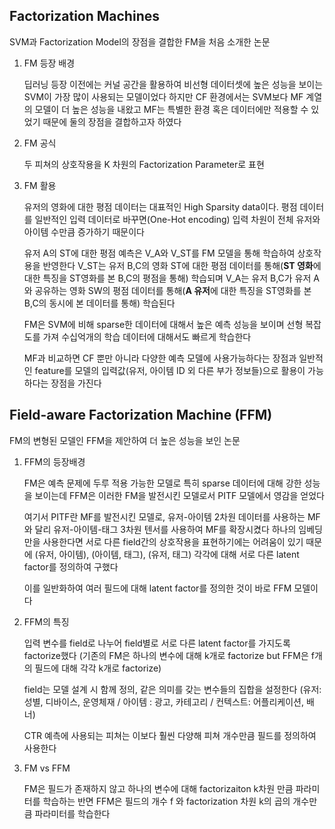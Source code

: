 ## Factorization Machines

SVM과 Factorization Model의 장점을 결합한 FM을 처음 소개한 논문

1. FM 등장 배경
    
    딥러닝 등장 이전에는 커널 공간을 활용하여 비선형 데이터셋에 높은 성능을 보이는 SVM이 가장 많이 사용되는 모델이었다 하지만 CF 환경에서는 SVM보다 MF 계열의 모델이 더 높은 성능을 내왔고 MF는 특별한 환경 혹은 데이터에만 적용할 수 있었기 때문에 둘의 장점을 결합하고자 하였다

2. FM 공식
   
   두 피쳐의 상호작용을 K 차원의 Factorization Parameter로 표현

3. FM 활용
   
   유저의 영화에 대한 평점 데이터는 대표적인 High Sparsity data이다. 평점 데이터를 일반적인 입력 데이터로 바꾸면(One-Hot encoding) 입력 차원이 전체 유저와 아이템 수만큼 증가하기 때문이다

   유저 A의 ST에 대한 평점 예측은 V_A와 V_ST를 FM 모델을 통해 학습하여 상호작용을 반영한다 V_ST는 유저 B,C의 영화 ST에 대한 평점 데이터를 통해(**ST 영화**에 대한 특징을 ST영화를 본 B,C의 평점을 통해) 학습되며 V_A는 유저 B,C가 유저 A와 공유하는 영화 SW의 평점 데이터를 통해(**A 유저**에 대한 특징을 ST영화를 본 B,C의 동시에 본 데이터를 통해) 학습된다
   
   FM은 SVM에 비해 sparse한 데이터에 대해서 높은 예측 성능을 보이며 선형 복잡도를 가져 수십억개의 학습 데이터에 대해서도 빠르게 학습한다 
   
   MF과 비교하면 CF 뿐만 아니라 다양한 예측 모델에 사용가능하다는 장점과 일반적인 feature를 모델의 입력값(유저, 아이템 ID 외 다른 부가 정보들)으로 활용이 가능하다는 장점을 가진다

## Field-aware Factorization Machine (FFM)

FM의 변형된 모델인 FFM을 제안하여 더 높은 성능을 보인 논문

1. FFM의 등장배경

   FM은 예측 문제에 두루 적용 가능한 모델로 특히 sparse 데이터에 대해 강한 성능을 보이는데 FFM은 이러한 FM을 발전시킨 모델로서 PITF 모델에서 영감을 얻었다

   여기서 PITF란 MF를 발전시킨 모델로, 유저-아이템 2차원 데이터를 사용하는 MF와 달리 유저-아이템-태그 3차원 텐서를 사용하여 MF를 확장시켰다 하나의 임베딩만을 사용한다면 서로 다른 field간의 상호작용을 표현하기에는 어려움이 있기 때문에 (유저, 아이템), (아이템, 태그), (유저, 태그) 각각에 대해 서로 다른 latent factor를 정의하여 구했다

   이를 일반화하여 여러 필드에 대해 latent factor를 정의한 것이 바로 FFM 모델이다


2. FFM의 특징
   
   입력 변수를 field로 나누어 field별로 서로 다른 latent factor를 가지도록 factorize했다 (기존의 FM은 하나의 변수에 대해 k개로 factorize but FFM은 f개의 필드에 대해 각각 k개로 factorize)

   field는 모델 설계 시 함께 정의, 같은 의미를 갖는 변수들의 집합을 설정한다 (유저: 성별, 디바이스, 운영체재 / 아이템 : 광고, 카테고리 / 컨텍스트: 어플리케이션, 배너)

   CTR 예측에 사용되는 피쳐는 이보다 훨씬 다양해 피쳐 개수만큼 필드를 정의하여 사용한다
   
3. FM vs FFM
   
   FM은 필드가 존재하지 않고 하나의 변수에 대해 factorizaiton k차원 만큼 파라미터를 학습하는 반면 FFM은 필드의 개수 f 와 factorization 차원 k의 곱의 개수만큼 파라미터를 학습한다

   